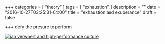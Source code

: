 +++
categories = [
  “theory”
]
tags = [
  “exhaustion”,
]
description = ""
date = "2016-10-27T03:25:31-04:00"
title = "exhaustion and exuberance"
draft = false

+++
defy the presure to perform

[![jan verwoert and high-performance culture](/img/hair-day.jpg)](/pdf/exhaustion.pdf)


